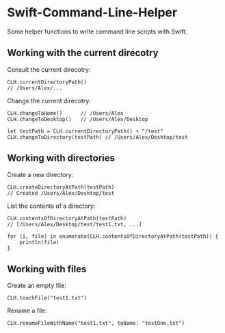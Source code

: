 Swift-Command-Line-Helper
=========================

Some helper functions to write command line scripts with Swift.


## Working with the current direcotry

Consult the current direcotry:

	CLH.currentDirectoryPath()
	// /Users/Alex/...

Change the current direcotry:

	CLH.changeToHome() 		// /Users/Alex
	CLH.changeToDesktop() 	// /Users/Alex/Desktop
	 
	let testPath = CLH.currentDirectoryPath() + "/test"
	CLH.changeToDirectory(testPath) // /Users/Alex/Desktop/test
	
## Working with directories

Create a new directory:

	CLH.createDirectoryAtPath(testPath)
	// Created /Users/Alex/Desktop/test
	
List the contents of a directory:

	CLH.contentsOfDirectoryAtPath(testPath)
	// [/Users/Alex/Desktop/test/test1.txt, ...]
	
	for (i, file) in enumerate(CLH.contentsOfDirectoryAtPath(testPath)) {
    	println(file)
	}
	
	
## Working with files

Create an empty file:

	CLH.touchFile("test1.txt")

Rename a file:

	CLH.renameFileWithName("test1.txt", toName: "testOne.txt")
	
	
